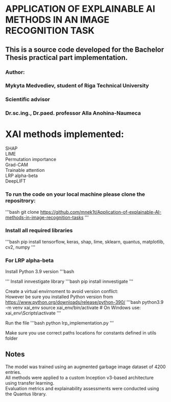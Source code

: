 # APPLICATION OF EXPLAINABLE AI METHODS IN AN IMAGE RECOGNITION TASK
## This is a source code developed for the Bachelor Thesis practical part implementation.

### Author:
### Mykyta Medvediev, student of Riga Technical University

### Scientific advisor 
### Dr.sc.ing., Dr.paed. professor Alla Anohina-Naumeca

# XAI methods implemented:
SHAP<br/>
LIME<br/>
Permutation importance<br/>
Grad-CAM<br/>
Trainable attention<br/>
LRP alpha-beta<br/>
DeepLIFT<br/>

### To run the code on your local machine please clone the repositrory:
'''bash
git clone https://github.com/mnek1t/Application-of-explainable-AI-methods-in-image-recognition-tasks
'''

### Install all required libraries
'''bash
pip install tensorflow, keras, shap, lime, sklearn, quantus, matplotlib, cv2, numpy
'''

### For LRP alpha-beta
Install Python 3.9 version
'''bash

'''
Install innvestigate library 
'''bash
pip install innvestigate
'''

Create a virtual envirnoment to avoid version conflict:<br/>
However be sure you installed Python version from https://www.python.org/downloads/release/python-390/
'''bash
python3.9 -m venv xai_env
source xai_env/bin/activate  # On Windows use: xai_env\Scripts\activate
'''

Run the file
'''bash
python lrp_implementation.py
'''

Make sure you use correct paths locations for constants defined in utils folder

## Notes
The model was trained using an augmented garbage image dataset of 4200 entries.<br/>
All methods were applied to a custom Inception v3-based architecture using transfer learning.<br/>
Evaluation metrics and explainability assessments were conducted using the Quantus library.<br/>
